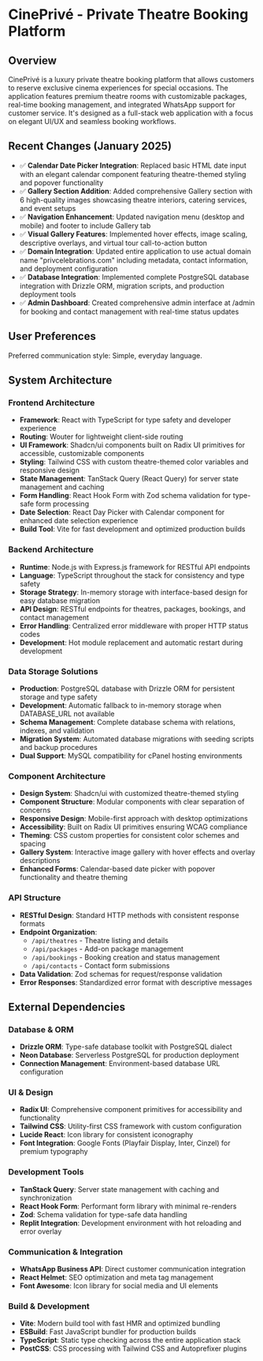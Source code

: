 # CinePrivé - Private Theatre Booking Platform

## Overview

CinePrivé is a luxury private theatre booking platform that allows customers to reserve exclusive cinema experiences for special occasions. The application features premium theatre rooms with customizable packages, real-time booking management, and integrated WhatsApp support for customer service. It's designed as a full-stack web application with a focus on elegant UI/UX and seamless booking workflows.

## Recent Changes (January 2025)

- ✅ **Calendar Date Picker Integration**: Replaced basic HTML date input with an elegant calendar component featuring theatre-themed styling and popover functionality
- ✅ **Gallery Section Addition**: Added comprehensive Gallery section with 6 high-quality images showcasing theatre interiors, catering services, and event setups
- ✅ **Navigation Enhancement**: Updated navigation menu (desktop and mobile) and footer to include Gallery tab
- ✅ **Visual Gallery Features**: Implemented hover effects, image scaling, descriptive overlays, and virtual tour call-to-action button
- ✅ **Domain Integration**: Updated entire application to use actual domain name "privcelebrations.com" including metadata, contact information, and deployment configuration
- ✅ **Database Integration**: Implemented complete PostgreSQL database integration with Drizzle ORM, migration scripts, and production deployment tools
- ✅ **Admin Dashboard**: Created comprehensive admin interface at /admin for booking and contact management with real-time status updates

## User Preferences

Preferred communication style: Simple, everyday language.

## System Architecture

### Frontend Architecture
- **Framework**: React with TypeScript for type safety and developer experience
- **Routing**: Wouter for lightweight client-side routing
- **UI Framework**: Shadcn/ui components built on Radix UI primitives for accessible, customizable components
- **Styling**: Tailwind CSS with custom theatre-themed color variables and responsive design
- **State Management**: TanStack Query (React Query) for server state management and caching
- **Form Handling**: React Hook Form with Zod schema validation for type-safe form processing
- **Date Selection**: React Day Picker with Calendar component for enhanced date selection experience
- **Build Tool**: Vite for fast development and optimized production builds

### Backend Architecture
- **Runtime**: Node.js with Express.js framework for RESTful API endpoints
- **Language**: TypeScript throughout the stack for consistency and type safety
- **Storage Strategy**: In-memory storage with interface-based design for easy database migration
- **API Design**: RESTful endpoints for theatres, packages, bookings, and contact management
- **Error Handling**: Centralized error middleware with proper HTTP status codes
- **Development**: Hot module replacement and automatic restart during development

### Data Storage Solutions
- **Production**: PostgreSQL database with Drizzle ORM for persistent storage and type safety
- **Development**: Automatic fallback to in-memory storage when DATABASE_URL not available
- **Schema Management**: Complete database schema with relations, indexes, and validation
- **Migration System**: Automated database migrations with seeding scripts and backup procedures
- **Dual Support**: MySQL compatibility for cPanel hosting environments

### Component Architecture
- **Design System**: Shadcn/ui with customized theatre-themed styling
- **Component Structure**: Modular components with clear separation of concerns
- **Responsive Design**: Mobile-first approach with desktop optimizations
- **Accessibility**: Built on Radix UI primitives ensuring WCAG compliance
- **Theming**: CSS custom properties for consistent color schemes and spacing
- **Gallery System**: Interactive image gallery with hover effects and overlay descriptions
- **Enhanced Forms**: Calendar-based date picker with popover functionality and theatre theming

### API Structure
- **RESTful Design**: Standard HTTP methods with consistent response formats
- **Endpoint Organization**: 
  - `/api/theatres` - Theatre listing and details
  - `/api/packages` - Add-on package management
  - `/api/bookings` - Booking creation and status management
  - `/api/contacts` - Contact form submissions
- **Data Validation**: Zod schemas for request/response validation
- **Error Responses**: Standardized error format with descriptive messages

## External Dependencies

### Database & ORM
- **Drizzle ORM**: Type-safe database toolkit with PostgreSQL dialect
- **Neon Database**: Serverless PostgreSQL for production deployment
- **Connection Management**: Environment-based database URL configuration

### UI & Design
- **Radix UI**: Comprehensive component primitives for accessibility and functionality
- **Tailwind CSS**: Utility-first CSS framework with custom configuration
- **Lucide React**: Icon library for consistent iconography
- **Font Integration**: Google Fonts (Playfair Display, Inter, Cinzel) for premium typography

### Development Tools
- **TanStack Query**: Server state management with caching and synchronization
- **React Hook Form**: Performant form library with minimal re-renders
- **Zod**: Schema validation for type-safe data handling
- **Replit Integration**: Development environment with hot reloading and error overlay

### Communication & Integration
- **WhatsApp Business API**: Direct customer communication integration
- **React Helmet**: SEO optimization and meta tag management
- **Font Awesome**: Icon library for social media and UI elements

### Build & Development
- **Vite**: Modern build tool with fast HMR and optimized bundling
- **ESBuild**: Fast JavaScript bundler for production builds
- **TypeScript**: Static type checking across the entire application stack
- **PostCSS**: CSS processing with Tailwind CSS and Autoprefixer plugins